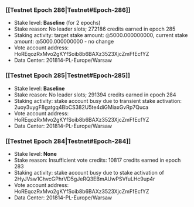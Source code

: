 ### [[Testnet Epoch 286|Testnet#Epoch-286]]
* Stake level: **Baseline** (for 2 epochs)
* Stake reason: No leader slots; 272186 credits earned in epoch 285
* Staking activity: target stake amount: ◎5000.000000000, current stake amount: ◎5000.000000000 - no change
* Vote account address: HoREqozRxMvo2gKYfSoib8b6BAXz3523XjcZmFfEcfYZ
* Data Center: 201814-PL-Europe/Warsaw
### [[Testnet Epoch 285|Testnet#Epoch-285]]
* Stake level: **Baseline**
* Stake reason: No leader slots; 291394 credits earned in epoch 284
* Staking activity: stake account busy due to transient stake activation: 2uoy3uygF8gatgq4BbCS382U5te4diGMiaxGvRp7Quca
* Vote account address: HoREqozRxMvo2gKYfSoib8b6BAXz3523XjcZmFfEcfYZ
* Data Center: 201814-PL-Europe/Warsaw
### [[Testnet Epoch 284|Testnet#Epoch-284]]
* Stake level: **None**
* Stake reason: Insufficient vote credits: 10817 credits earned in epoch 283
* Staking activity: stake account busy due to stake activation of 2HyJVsw1ChvcGPhrVD5gJeRQ3EBmAUwPSVfuLHc9up4r
* Vote account address: HoREqozRxMvo2gKYfSoib8b6BAXz3523XjcZmFfEcfYZ
* Data Center: 201814-PL-Europe/Warsaw